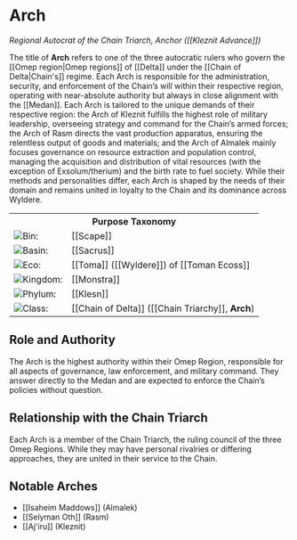 <!-- wiki-header-section:start -->
# Arch
_Regional Autocrat of the Chain Triarch, Anchor ([[Kleznit Advance]])_


The title of **Arch** refers to one of the three autocratic rulers who govern the [[Omep region|Omep regions]] of [[Delta]] under the [[Chain of Delta|Chain's]] regime. Each Arch is responsible for the administration, security, and enforcement of the Chain’s will within their respective region, operating with near-absolute authority but always in close alignment with the [[Medan]]. Each Arch is tailored to the unique demands of their respective region: the Arch of Kleznit fulfills the highest role of military leadership, overseeing strategy and command for the Chain’s armed forces; the Arch of Rasm directs the vast production apparatus, ensuring the relentless output of goods and materials; and the Arch of Almalek mainly focuses governance on resource extraction and population control, managing the acquisition and distribution of vital resources (with the exception of Exsolum/therium) and the birth rate to fuel society. While their methods and personalities differ, each Arch is shaped by the needs of their domain and remains united in loyalty to the Chain and its dominance across Wyldere.

<!-- taxonomy-table-section:start -->
<div class="taxonomy-table">
  <table>
    <tr>
      <th colspan="3">Purpose Taxonomy</th>
    </tr>
    <tr>
      <td class="taxon-label"><img src="../svg/bin.svg" class="taxon-icon">Bin:</td>
      <td class="taxon-content" colspan="2">[[Scape]]</td>
    </tr>
    <tr>
      <td class="taxon-label"><img src="../svg/basin.svg" class="taxon-icon">Basin:</td>
      <td class="taxon-content" colspan="2">[[Sacrus]]</td>
    </tr>
    <tr>
      <td class="taxon-label"><img src="../svg/eco.svg" class="taxon-icon">Eco:</td>
      <td class="taxon-content" colspan="2">[[Toma]] ([[Wyldere]]) of [[Toman Ecoss]]</td>
    </tr>
    <tr>
      <td class="taxon-label"><img src="../svg/kingdom.svg" class="taxon-icon">Kingdom:</td>
      <td class="taxon-content" colspan="2">[[Monstra]]</td>
    </tr>
    <tr>
      <td class="taxon-label"><img src="../svg/phylum.svg" class="taxon-icon">Phylum:</td>
      <td class="taxon-content" colspan="2">[[Klesn]]</td>
    </tr>
    <tr>
      <td class="taxon-label"><img src="../svg/class.svg" class="taxon-icon">Class:</td>
      <td class="taxon-content" colspan="2">[[Chain of Delta]] ([[Chain Triarchy]], <b>Arch</b>)</td>
    </tr>
  </table>
</div>
<!-- taxonomy-table-section:end -->

## Role and Authority
The Arch is the highest authority within their Omep Region, responsible for all aspects of governance, law enforcement, and military command. They answer directly to the Medan and are expected to enforce the Chain’s policies without question.

## Relationship with the Chain Triarch
Each Arch is a member of the Chain Triarch, the ruling council of the three Omep Regions. While they may have personal rivalries or differing approaches, they are united in their service to the Chain.

## Notable Arches
- [[Isaheim Maddows]] (Almalek)
- [[Selyman Oth]] (Rasm)
- [[Aj'iru]] (Kleznit)



